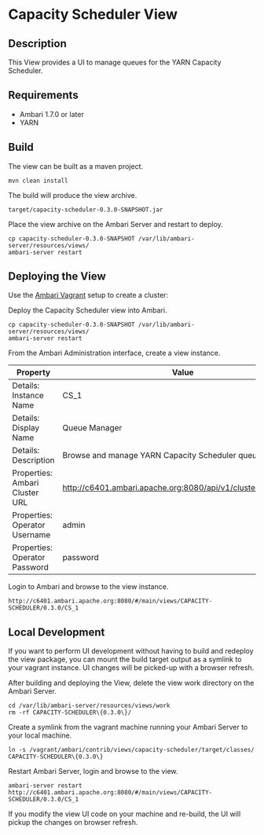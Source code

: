<!---
Licensed to the Apache Software Foundation (ASF) under one or more
contributor license agreements.  See the NOTICE file distributed with
this work for additional information regarding copyright ownership.
The ASF licenses this file to You under the Apache License, Version 2.0
(the "License"); you may not use this file except in compliance with
the License.  You may obtain a copy of the License at [http://www.apache.org/licenses/LICENSE-2.0](http://www.apache.org/licenses/LICENSE-2.0)

Unless required by applicable law or agreed to in writing, software
distributed under the License is distributed on an "AS IS" BASIS,
WITHOUT WARRANTIES OR CONDITIONS OF ANY KIND, either express or implied.
See the License for the specific language governing permissions and
limitations under the License.
-->

Capacity Scheduler View
============

Description
-----
This View provides a UI to manage queues for the YARN Capacity Scheduler.

Requirements
-----

- Ambari 1.7.0 or later
- YARN

Build
-----

The view can be built as a maven project.

    mvn clean install

The build will produce the view archive.

    target/capacity-scheduler-0.3.0-SNAPSHOT.jar

Place the view archive on the Ambari Server and restart to deploy.    

    cp capacity-scheduler-0.3.0-SNAPSHOT /var/lib/ambari-server/resources/views/
    ambari-server restart

Deploying the View
-----

Use the [Ambari Vagrant](https://cwiki.apache.org/confluence/display/AMBARI/Quick+Start+Guide) setup to create a cluster:

Deploy the Capacity Scheduler view into Ambari.

    cp capacity-scheduler-0.3.0-SNAPSHOT /var/lib/ambari-server/resources/views/
    ambari-server restart

From the Ambari Administration interface, create a view instance.

|Property|Value|
|---|---|
| Details: Instance Name | CS_1 |
| Details: Display Name | Queue Manager |
| Details: Description | Browse and manage YARN Capacity Scheduler queues |
| Properties: Ambari Cluster URL | http://c6401.ambari.apache.org:8080/api/v1/clusters/MyCluster |
| Properties: Operator Username | admin |
| Properties: Operator Password | password |

Login to Ambari and browse to the view instance.

    http://c6401.ambari.apache.org:8080/#/main/views/CAPACITY-SCHEDULER/0.3.0/CS_1

Local Development
-----
If you want to perform UI development without having to build and redeploy the view package,
you can mount the build target output as a symlink to your vagrant instance.
UI changes will be picked-up with a browser refresh.

After building and deploying the View, delete the view work directory on the Ambari Server.

    cd /var/lib/ambari-server/resources/views/work
    rm -rf CAPACITY-SCHEDULER\{0.3.0\}/

Create a symlink from the vagrant machine running your Ambari Server to your local machine.

    ln -s /vagrant/ambari/contrib/views/capacity-scheduler/target/classes/ CAPACITY-SCHEDULER\{0.3.0\}
    
Restart Ambari Server, login and browse to the view.

    ambari-server restart
    http://c6401.ambari.apache.org:8080/#/main/views/CAPACITY-SCHEDULER/0.3.0/CS_1
    
If you modify the view UI code on your machine and re-build, the UI will pickup
the changes on browser refresh.